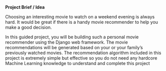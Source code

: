 **Project Brief / Idea**

Choosing an interesting movie to watch on a weekend evening is always hard. It would be great if there is a handy movie recommender to help you make a good decision.

In this guided project, you will be building such a personal movie recommender using the Django web framework. The movie recommendations will be generated based on your or your family’s 
previously watched movies. The recommendation algorithm included in this project is extremely simple but effective so you do not need any hardcore Machine Learning knowledge to 
understand and complete this project
